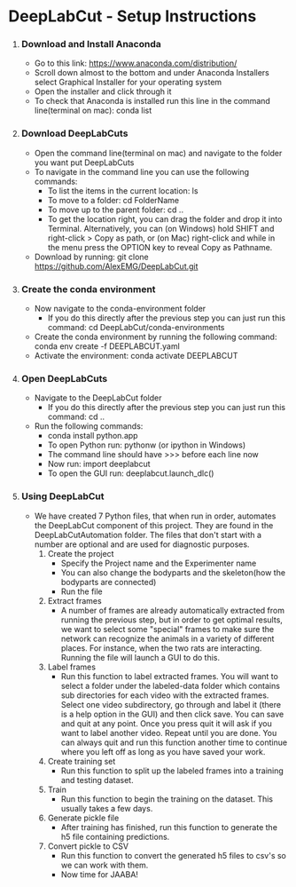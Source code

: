 # DeepLabCut - Setup Instructions

1. ### Download and Install Anaconda
    * Go to this link: https://www.anaconda.com/distribution/ 
    * Scroll down almost to the bottom and under Anaconda Installers select Graphical Installer for your operating system
    * Open the installer and click through it
    * To check that Anaconda is installed run this line in the command line(terminal on mac): conda list

2. ### Download DeepLabCuts
    * Open the command line(terminal on mac) and navigate to the folder you want put DeepLabCuts
    * To navigate in the command line you can use the following commands:
        * To list the items in the current location: ls
        * To move to a folder: cd FolderName
        * To move up to the parent folder: cd ..
        * To get the location right, you can drag the folder and drop it into Terminal. Alternatively, you can (on Windows) hold SHIFT and right-click > Copy as path, or (on Mac) right-click and while in the menu press the OPTION key to reveal Copy as Pathname.
    * Download by running: git clone https://github.com/AlexEMG/DeepLabCut.git
3. ### Create the conda environment
    * Now navigate to the conda-environment folder
        * If you do this directly after the previous step you can just run this command: cd DeepLabCut/conda-environments
    * Create the conda environment by running the following command: conda env create -f DEEPLABCUT.yaml
    * Activate the environment: conda activate DEEPLABCUT
4. ### Open DeepLabCuts
    * Navigate to the DeepLabCut folder
        * If you do this directly after the previous step you can just run this command: cd ..
    * Run the following commands:
        * conda install python.app
        * To open Python run: pythonw (or ipython in Windows)
        * The command line should have >>> before each line now
        * Now run: import deeplabcut
        * To open the GUI run: deeplabcut.launch_dlc()
5. ### Using DeepLabCut
    * We have created 7 Python files, that when run in order, automates the DeepLabCut component of this project. They are found in the DeepLabCutAutomation folder. The files that don't start with a number are optional and are used for diagnostic purposes.
        1. Create the project
            * Specify the Project name and the Experimenter name
            * You can also change the bodyparts and the skeleton(how the bodyparts are connected)
            * Run the file
        2. Extract frames
            * A number of frames are already automatically extracted from running the previous step, but in order to get optimal results, we want to select some "special" frames to make sure the network can recognize the animals in a variety of different places. For instance, when the two rats are interacting. Running the file will launch a GUI to do this.
        3. Label frames
            * Run this function to label extracted frames. You will want to select a folder under the labeled-data folder which contains sub directories for each video with the extracted frames. Select one video subdirectory, go through and label it (there is a help option in the GUI) and then click save. You can save and quit at any point. Once you press quit it will ask if you want to label another video. Repeat until you are done. You can always quit and run this function another time to continue where you left off as long as you have saved your work.
        4. Create training set
            * Run this function to split up the labeled frames into a training and testing dataset.
        5. Train 
            * Run this function to begin the training on the dataset. This usually takes a few days.
        6. Generate pickle file
            * After training has finished, run this function to generate the h5 file containing predictions.
        7. Convert pickle to CSV
            * Run this function to convert the generated h5 files to csv's so we can work with them.
            * Now time for JAABA!


